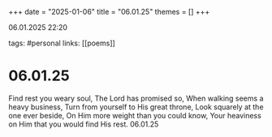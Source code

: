 +++
date = "2025-01-06"
title = "06.01.25"
themes = []
+++

06.01.2025 22:20

tags: #personal
links: [[poems]]

# 06.01.25

Find rest you weary soul,
The Lord has promised so,
When walking seems a heavy business,
Turn from yourself to His great throne,
Look squarely at the one ever beside,
On Him more weight than you could know,
Your heaviness on Him that you would find His rest.
06.01.25

